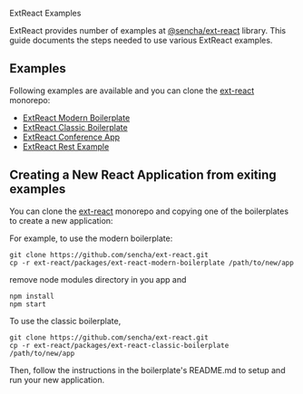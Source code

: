 ExtReact Examples

ExtReact provides number of examples at [@sencha/ext-react](https://github.com/sencha/ext-react) library.  This guide documents the steps needed to use various ExtReact examples.

## Examples

Following examples are available and you can clone the [ext-react](https://github.com/sencha/ext-react)
monorepo:

* [ExtReact Modern Boilerplate](https://github.com/sencha/ext-react/tree/master/packages/ext-react-modern-boilerplate)
* [ExtReact Classic Boilerplate](https://github.com/sencha/ext-react/tree/master/packages/ext-react-classic-boilerplate)
* [ExtReact Conference App](https://github.com/sencha/ext-react/tree/master/packages/ext-react-conference-app)
* [ExtReact Rest Example](https://github.com/sencha/ext-react/tree/master/packages/ext-react-rest-example)

## Creating a New React Application from exiting examples

You can clone the [ext-react](https://github.com/sencha/ext-react)
monorepo and copying one of the boilerplates to create a new application:

For example, to use the modern boilerplate:

```
git clone https://github.com/sencha/ext-react.git
cp -r ext-react/packages/ext-react-modern-boilerplate /path/to/new/app
```
remove node modules directory in you app and 

```
npm install
npm start
```


To use the classic boilerplate, 

```
git clone https://github.com/sencha/ext-react.git
cp -r ext-react/packages/ext-react-classic-boilerplate /path/to/new/app
```

Then, follow the instructions in the boilerplate's README.md to setup and run your new application.
